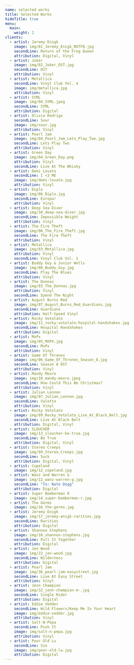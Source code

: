 ```yaml
---
name: selected works
title: Selected Works
hideTitle: true
menu:
  main:
    weight: 2
clients:
  - artist: Jeremy Enigk
    image: img/01_Jeremy_Enigk_ROTFQ.jpg
    secondLine: Return of the Frog Queen
    attribution: Digital, Vinyl
  - artist: Joker
    image: img/02_Joker_OST.jpg
    secondLine: OST
    attribution: Vinyl
  - artist: Metallica
    secondLine: Vinyl Club Vol. 4
    image: img/metallica.jpg
    attribution: Vinyl
  - artist: SYML
    image: img/04_SYML.jpeg
    secondLine: SYML
    attribution: Digital
  - artist: Olivia Rodrigo
    secondLine: Sour
    image: img/sour.jpg
    attribution: Vinyl
  - artist: Pearl Jam
    image: img/04_Pearl_Jam_Lets_Play_Two.jpg
    secondLine: Lets Play Two
    attribution: Vinyl
  - artist: Green Day
    image: img/04_Green_Day.png
    attribution: Vinyl
    secondLine: Live At The Whisky
  - artist: Demi Lovato
    secondLine: I <3 ME
    image: img/demi-lovato.jpg
    attribution: Vinyl
  - artist: Diplo
    image: img/06_Diplo.jpg
    secondLine: Europa!
    attribution: Vinyl
  - artist: Deep Sea Diver
    image: img/10_deep-sea-diver.jpg
    secondLine: Impossible Weight
    attribution: Vinyl
  - artist: The Fire Theft
    image: img/06_The_Fire_Theft.jpg
    secondLine: The Fire Theft
    attribution: Vinyl
  - artist: Metallica
    image: img/03_Metallica.jpg
    attribution: Vinyl
    secondLine: Vinyl Club Vol. 1
  - artist: Buddy Guy & Junior Wells
    image: img/08_Buddy_Guy.jpg
    secondLine: Play The Blues
    attribution: Vinyl
  - artist: The Donnas
    image: img/03_The_Donnas.jpg
    attribution: Vinyl
    secondLine: Spend The Night
  - artist: August Burns Red
    image: img/07_August_Burns_Red_Guardians.jpg
    secondLine: Guardians
    attribution: Half-Speed Vinyl
  - artist: Rocky Votolato
    image: img/11_rocky-votolato-hospital-handshakes.jpg
    secondLine: Hospital Handshakes
    attribution: Digital
  - artist: MxPx
    image: img/05_MXPX.jpg
    secondLine: MxPx
    attribution: Vinyl
  - artist: Game Of Thrones
    image: img/06_Game_Of_Thrones_Season_8.jpg
    secondLine: Season 8 OST
    attribution: Vinyl
  - artist: Mandy Moore
    image: img/10_mandy-moore.jpeg
    secondLine: How Could This Be Christmas?
    attribution: Vinyl
  - artist: Julian Lennon
    image: img/07_Julian_Lennon.jpg
    secondLine: Valotte
    attribution: Vinyl
  - artist: Rocky Votolato
    image: img/09_Rocky_Votolato_Live_At_Black_Belt.jpg
    secondLine: Live At Black Belt
    attribution: Digital, Vinyl
  - artist: SLOUCHER
    image: img/13_sloucher-be-true.jpg
    secondLine: Be True
    attribution: Digital, Vinyl
  - artist: Stereo Creeps
    image: img/09_Stereo_Creeps.jpg
    secondLine: Suck
    attribution: Digital, Vinyl
  - artist: Copeland
    image: img/12_copeland.jpg
  - artist: Wanz and Warren G
    image: img/12_wanz-warren-g.jpg
    secondLine: "To: Nate Dogg"
    attribution: Digital
  - artist: Super Bomberman R
    image: img/14_super-bomberman-r.jpg
  - artist: The Germs
    image: img/16_the-germs.jpg
  - artist: Jeremy Enigk
    image: img/17_jeremy-enigk-rarities.jpg
    secondLine: Rarities
    attribution: Digital
  - artist: Shannon Stephens
    image: img/18_shannon-stephens.jpg
    secondLine: Pull It Together
    attribution: Digital
  - artist: Jen Wood
    image: img/22_jen-wood.jpg
    secondLine: Wilderness
    attribution: Digital
  - artist: Pearl Jam
    image: img/36_pearl-jam-easystreet.jpg
    secondLine: Live At Easy Street
    attribution: Vinyl
  - artist: Jenn Champion
    image: img/32_jenn-champion-m-.jpg
    secondLine: Single Rider
    attribution: Digital
  - artist: Eddie Vedder
    secondLine: Wild Flowers/Keep Me In Your Heart
    image: img/eddie-vedder.jpg
    attribution: Vinyl
  - artist: Salt-N-Pepa
    secondLine: Push It
    image: img/salt-n-pepa.jpg
    attribution: Vinyl
  - artist: Poor Old Lu
    secondLine: Sin
    image: img/poor-old-lu.jpg
    attribution: Digital
---
```

